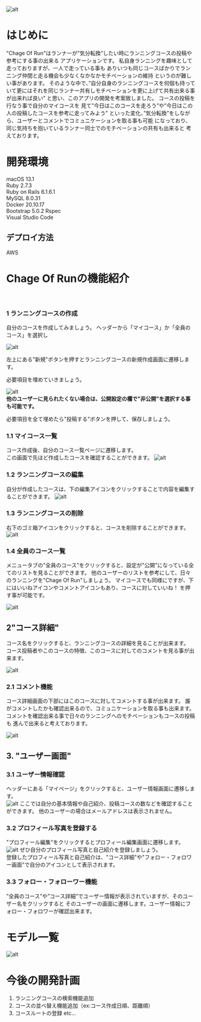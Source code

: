 ![alt](app/assets/images/readme-logo.png) 
# はじめに
"Chage Of Run"はランナーが”気分転換”したい時にランニングコースの投稿や参考にする事の出来る
アプリケーションです。  私自身ランニングを趣味として走っておりますが、一人で走っている事も
ありいつも同じコースばかりでランニング仲間と走る機会も少なくなかなかモチベーションの維持
というのが難しい事があります。 そのような中で、”自分自身のランニングコースを何個も持って
いて更にはそれを同じランナー共有しモチベーションを更に上げて共有出来る事が出来れば良い”
と思い、このアプリの開発を考案致しました。  コースの投稿を行なう事で自分のマイコースを
見て”今日はこのコースを走ろう”や”今日はこの人の投稿したコースを参考に走ってみよう”
といった変化、”気分転換”をしながら、ユーザーとコメントでコミュニケーションを取る事も可能
になっており、同じ気持ちを抱いているランナー同士でのモチベーションの共有も出来ると
考えております。

# 開発環境
macOS 13.1  
Ruby 2.7.3  
Ruby on Rails  6.1.6.1  
MySQL 8.0.31  
Docker 20.10.17  
Bootstrap 5.0.2
Rspec  
Visual Studio Code  
## デプロイ方法
AWS

# Chage Of Runの機能紹介

　
### 1 ランニングコースの作成

自分のコースを作成してみましょう。
ヘッダーから「マイコース」か「全員のコース」を選択し

![alt](app/assets/images/changeofrun.png)  

左上にある"新規"ボタンを押すとランニングコースの新規作成画面に遷移します。

必要項目を埋めていきましょう。

![alt](app/assets/images/new-course.png)  
**他のユーザーに見られたくない場合は、公開設定の欄で"非公開"を選択する事も可能です。**

必要項目を全て埋めたら"投稿する"ボタンを押して、保存しましょう。  

### 1.1 マイコース一覧

コース作成後、自分のコース一覧ページに遷移します。  
この画面で先ほど作成したコースを確認することができます。
![alt](app/assets/images/after-create-course.png) 

### 1.2 ランニングコースの編集
自分が作成したコースは、下の編集アイコンをクリックすることで内容を編集することができます。
![alt](app/assets/images/edit-course.png) 

### 1.3 ランニングコースの削除
右下のゴミ箱アイコンをクリックすると、コースを削除することができます。  
![alt](app/assets/images/delete-course.png) 

### 1.4 全員のコース一覧
メニュータブの"全員のコース"をクリックすると、設定が"公開"になっている全てのリストを見ることができます。
他のユーザーのリストを参考にして、日々のランニングを"Chage Of Run"しましょう。
マイコースでも同様にですが、下にはいいねアイコンやコメントアイコンもあり、コースに対していいね！
を押す事が可能です。

![alt](app/assets/images/otherpage.png) 

## 2"コース詳細"
コース名をクリックすると、ランニングコースの詳細を見ることが出来ます。
コース投稿者やこのコースの特徴、このコースに対してのコメントを見る事が出来ます。

![alt](app/assets/images/coursepage.png) 

### 2.1 コメント機能
コース詳細画面の下部にはこのコースに対してコメントする事が出来ます。
誰がコメントしたかも確認出来るので、コミュニケーションを取る事も出来ます。
コメントを確認出来る事で日々のランニングへのモチベーションもコースの投稿も
進んで出来ると考えております。

![alt](app/assets/images/coursepage-sub.png) 

## 3. "ユーザー画面"

### 3.1 ユーザー情報確認
ヘッダーにある「マイページ」をクリックすると、ユーザー情報画面に遷移します。  
![alt](app/assets/images/profile.png)
ここでは自分の基本情報や自己紹介、投稿コースの数などを確認することができます。
他のユーザーの場合はメールアドレスは表示されません。  

### 3.2 プロフィール写真を登録する
"プロフィール編集"をクリックするとプロフィール編集画面に遷移します。  
![alt](app/assets/images/change-profile.png)
ぜひ自分のプロフィール写真と自己紹介を登録しましょう。   
登録したプロフィール写真と自己紹介は、"コース詳細"や"フォロー・フォロワー画面"で自分のアイコンとして表示されます。

### 3.3 フォロー・フォローワー機能
”全員のコース”や”コース詳細”でユーザー情報が表示されていますが、そのユーザー名をクリックすると
そのユーザーの画面に遷移します。ユーザー情報にフォロー・フォロワーが確認出来ます。


# モデル一覧
![alt](app/assets/images/models.png)


# 今後の開発計画
1. ランニングコースの検索機能追加
2. コースの並べ替え機能追加（ex:コース作成日順、距離順）
3. コースルートの登録
etc...
